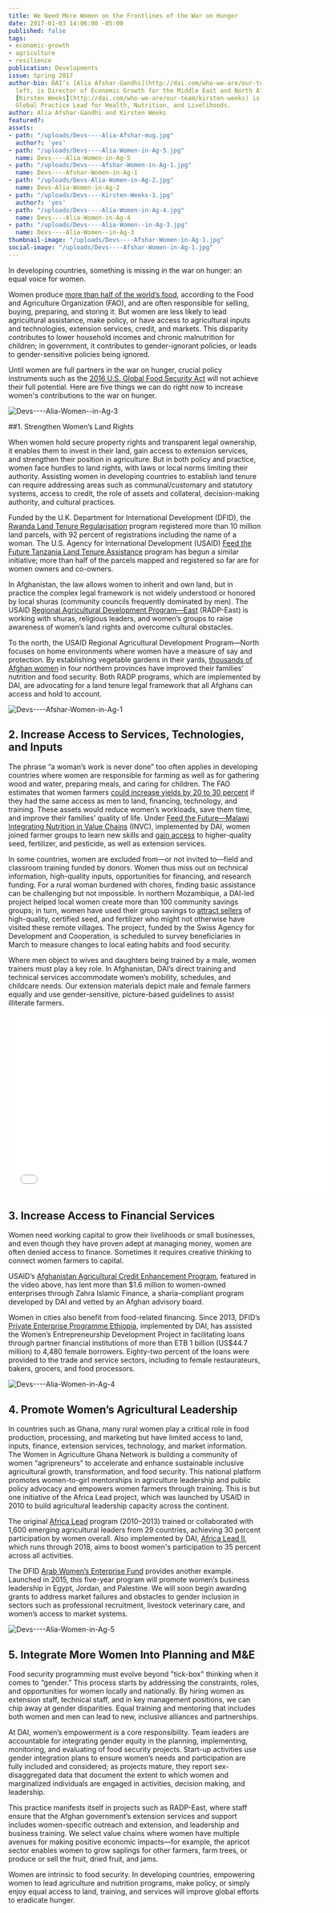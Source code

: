 ```yaml
---
title: We Need More Women on the Frontlines of the War on Hunger
date: 2017-01-03 14:06:00 -05:00
published: false
tags:
- economic-growth
- agriculture
- resilience
publication: Developments
issue: Spring 2017
author-bio: DAI’s [Alia Afshar-Gandhi](http://dai.com/who-we-are/our-team/alia-afshar-gandhi),
  left, is Director of Economic Growth for the Middle East and North Africa region;
  [Kirsten Weeks](http://dai.com/who-we-are/our-team/kirsten-weeks) is DAI’s Principal
  Global Practice Lead for Health, Nutrition, and Livelihoods.
author: Alia Afshar-Gandhi and Kirsten Weeks
featured?: 
assets:
- path: "/uploads/Devs----Alia-Afshar-mug.jpg"
  author?: 'yes'
- path: "/uploads/Devs----Alia-Women-in-Ag-5.jpg"
  name: Devs----Alia-Women-in-Ag-5
- path: "/uploads/Devs----Afshar-Women-in-Ag-1.jpg"
  name: Devs----Afshar-Women-in-Ag-1
- path: "/uploads/Devs-Alia-Women-in-Ag-2.jpg"
  name: Devs-Alia-Women-in-Ag-2
- path: "/uploads/Devs----Kirsten-Weeks-1.jpg"
  author?: 'yes'
- path: "/uploads/Devs----Alia-Women-in-Ag-4.jpg"
  name: Devs----Alia-Women-in-Ag-4
- path: "/uploads/Devs----Alia-Women--in-Ag-3.jpg"
  name: Devs----Alia-Women--in-Ag-3
thumbnail-image: "/uploads/Devs----Afshar-Women-in-Ag-1.jpg"
social-image: "/uploads/Devs----Afshar-Women-in-Ag-1.jpg"
---
```


In developing countries, something is missing in the war on hunger: an equal voice for women.




Women produce [more than half of the world’s food](http://www.fao.org/docrep/x0262e/x0262e16.htm), according to the Food and Agriculture Organization (FAO), and are often responsible for selling, buying, preparing, and storing it. But women are less likely to lead agricultural assistance, make policy, or have access to agricultural inputs and technologies, extension services, credit, and markets. This disparity contributes to lower household incomes and chronic malnutrition for children; in government, it contributes to gender-ignorant policies, or leads to gender-sensitive policies being ignored.

Until women are full partners in the war on hunger, crucial policy instruments such as the [2016 U.S. Global Food Security Act](https://www.congress.gov/bill/114th-congress/senate-bill/1252/text) will not achieve their full potential. Here are five things we can do right now to increase women's contributions to the war on hunger.

![Devs----Alia-Women--in-Ag-3](/uploads/Devs----Alia-Women--in-Ag-3.jpg) 

##1. Strengthen Women’s Land Rights

When women hold secure property rights and transparent legal ownership, it enables them to invest in their land, gain access to extension services, and strengthen their position in agriculture. But in both policy and practice, women face hurdles to land rights, with laws or local norms limiting their authority. Assisting women in developing countries to establish land tenure can require addressing areas such as communal/customary and statutory systems, access to credit, the role of assets and collateral, decision-making authority, and cultural practices.

Funded by the U.K. Department for International Development (DFID), the [Rwanda Land Tenure Regularisation](https://www.dai.com/our-work/projects/rwanda-support-land-tenure-regularisation) program registered more than 10 million land parcels, with 92 percent of registrations including the name of a woman. The U.S. Agency for International Development (USAID) [Feed the Future Tanzania Land Tenure Assistance](https://www.dai.com/our-work/projects/tanzania-feed-future-tanzania-land-tenure-assistance-lta) program has begun a similar initiative; more than half of the parcels mapped and registered so far are for women owners and co-owners.

In Afghanistan, the law allows women to inherit and own land, but in practice the complex legal framework is not widely understood or honored by local shuras (community councils frequently dominated by men). The USAID [Regional Agricultural Development Program—East](https://www.dai.com/our-work/projects/regional-agricultural-development-program-radp-east) (RADP-East) is working with shuras, religious leaders, and women’s groups to raise awareness of women’s land rights and overcome cultural obstacles.

To the north, the USAID Regional Agricultural Development Program—North focuses on home environments where women have a measure of say and protection. By establishing vegetable gardens in their yards, [thousands of Afghan women](http://dai-global-developments.com/articles/simple-solutions-nutrition-and-kitchen-gardens-in-afghanistan/) in four northern provinces have improved their families’ nutrition and food security. Both RADP programs, which are implemented by DAI, are advocating for a land tenure legal framework that all Afghans can access and hold to account.

![Devs----Afshar-Women-in-Ag-1](/uploads/Devs----Afshar-Women-in-Ag-1.jpg) 

## 2. Increase Access to Services, Technologies, and Inputs

The phrase “a woman’s work is never done” too often applies in developing countries where women are responsible for farming as well as for gathering wood and water, preparing meals, and caring for children. The FAO estimates that women farmers [could increase yields by 20 to 30 percent](http://www.fao.org/docrep/013/i2050e/i2050e.pdf) if they had the same access as men to land, financing, technology, and training. These assets would reduce women’s workloads, save them time, and improve their families’ quality of life. Under [Feed the Future—Malawi Integrating Nutrition in Value Chains](https://www.dai.com/our-work/projects/malawi-integrating-nutrition-value-chains) (INVC), implemented by DAI, women joined farmer groups to learn new skills and [gain access](http://dai-global-developments.com/articles/including-men-and-farmers-to-promote-nutrition-change-behaviors/) to higher-quality seed, fertilizer, and pesticide, as well as extension services.

In some countries, women are excluded from—or not invited to—field and classroom training funded by donors. Women thus miss out on technical information, high-quality inputs, opportunities for financing, and research funding. For a rural woman burdened with chores, finding basic assistance can be challenging but not impossible. In northern Mozambique, a DAI-led project helped local women create more than 100 community savings groups; in turn, women have used their group savings to [attract sellers](http://dai-global-developments.com/articles/breaking-a-wooden-box-under-a-mango-tree/) of high-quality, certified seed, and fertilizer who might not otherwise have visited these remote villages. The project, funded by the Swiss Agency for Development and Cooperation, is scheduled to survey beneficiaries in March to measure changes to local eating habits and food security.

Where men object to wives and daughters being trained by a male, women trainers must play a key role. In Afghanistan, DAI’s direct training and technical services accommodate women’s mobility, schedules, and childcare needs. Our extension materials depict male and female farmers equally and use gender-sensitive, picture-based guidelines to assist illiterate farmers.

<iframe allowfullscreen="" frameborder="0" width="640" height="360" mozallowfullscreen="" src="//player.vimeo.com/video/104419931" webkitallowfullscreen="" width="703"></iframe>

## 3. Increase Access to Financial Services

Women need working capital to grow their livelihoods or small businesses, and even though they have proven adept at managing money, women are often denied access to finance. Sometimes it requires creative thinking to connect women farmers to capital.

USAID’s [Afghanistan Agricultural Credit Enhancement Program](https://www.dai.com/our-work/projects/afghanistan-agricultural-credit-enhancement-program-i-ii-ace), featured in the video above, has lent more than $1.6 million to women-owned enterprises through Zahra Islamic Finance, a sharia-compliant program developed by DAI and vetted by an Afghan advisory board.

Women in cities also benefit from food-related financing. Since 2013, DFID’s [Private Enterprise Programme Ethiopia](https://www.dai.com/our-work/projects/ethiopia-private-enterprise-programme-ethiopia-pepe), implemented by DAI, has assisted the Women’s Entrepreneurship Development Project in facilitating loans through partner financial institutions of more than ETB 1 billion (US$44.7 million) to 4,480 female borrowers. Eighty-two percent of the loans were provided to the trade and service sectors, including to female restaurateurs, bakers, grocers, and food processors.

![Devs----Alia-Women-in-Ag-4](/uploads/Devs----Alia-Women-in-Ag-4.jpg) 

## 4. Promote Women’s Agricultural Leadership

In countries such as Ghana, many rural women play a critical role in food production, processing, and marketing but have limited access to land, inputs, finance, extension services, technology, and market information. The Women in Agriculture Ghana Network is building a community of women “agripreneurs” to accelerate and enhance sustainable inclusive agricultural growth, transformation, and food security. This national platform promotes women-to-girl mentorships in agriculture leadership and public policy advocacy and empowers women farmers through training. This is but one initiative of the Africa Lead project, which was launched by USAID in 2010 to build agricultural leadership capacity across the continent. 

The original [Africa Lead](https://www.dai.com/our-work/projects/africa-leadership-training-and-capacity-building-program-africa-lead) program (2010–2013) trained or collaborated with 1,600 emerging agricultural leaders from 29 countries, achieving 30 percent participation by women overall. Also implemented by DAI, [Africa Lead II](https://www.dai.com/our-work/projects/africa-africa-lead-ii), which runs through 2018, aims to boost women's participation to 35 percent across all activities.

The DFID [Arab Women’s Enterprise Fund](https://www.dai.com/our-work/projects/jordan-egypt-and-palestine-arab-women-enterprise-fund) provides another example. Launched in 2015, this five-year program will promote women’s business leadership in Egypt, Jordan, and Palestine. We will soon begin awarding grants to address market failures and obstacles to gender inclusion in sectors such as professional recruitment, livestock veterinary care, and women’s access to market systems.

![Devs----Alia-Women-in-Ag-5](/uploads/Devs----Alia-Women-in-Ag-5.jpg) 

## 5. Integrate More Women Into Planning and M&E

Food security programming must evolve beyond "tick-box" thinking when it comes to “gender.” This process starts by addressing the constraints, roles, and opportunities for women locally and nationally. By hiring women as extension staff, technical staff, and in key management positions, we can chip away at gender disparities. Equal training and mentoring that includes both women and men can lead to new, inclusive alliances and partnerships.

At DAI, women’s empowerment is a core responsibility. Team leaders are accountable for integrating gender equity in the planning, implementing, monitoring, and evaluating of food security projects. Start-up activities use gender integration plans to ensure women’s needs and participation are fully included and considered; as projects mature, they report sex-disaggregated data that document the extent to which women and marginalized individuals are engaged in activities, decision making, and leadership.

This practice manifests itself in projects such as RADP-East, where staff ensure that the Afghan government’s extension services and support includes women-specific outreach and extension, and leadership and business training. We select value chains where women have multiple avenues for making positive economic impacts—for example, the apricot sector enables women to grow saplings for other farmers, farm trees, or produce or sell the fruit, dried fruit, and jams. 

Women are intrinsic to food security. In developing countries, empowering women to lead agriculture and nutrition programs, make policy, or simply enjoy equal access to land, training, and services will improve global efforts to eradicate hunger.
